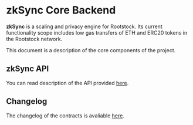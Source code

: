# zkSync Core Backend

**zkSync** is a scaling and privacy engine for Rootstock. Its current functionality scope includes low gas transfers of
ETH and ERC20 tokens in the Rootstock network.

This document is a description of the core components of the project.

## zkSync API

You can read description of the API provided [here](https://zksync.io/api/).

## Changelog

The changelog of the contracts is avaliable [here](/changelog/core.md).
